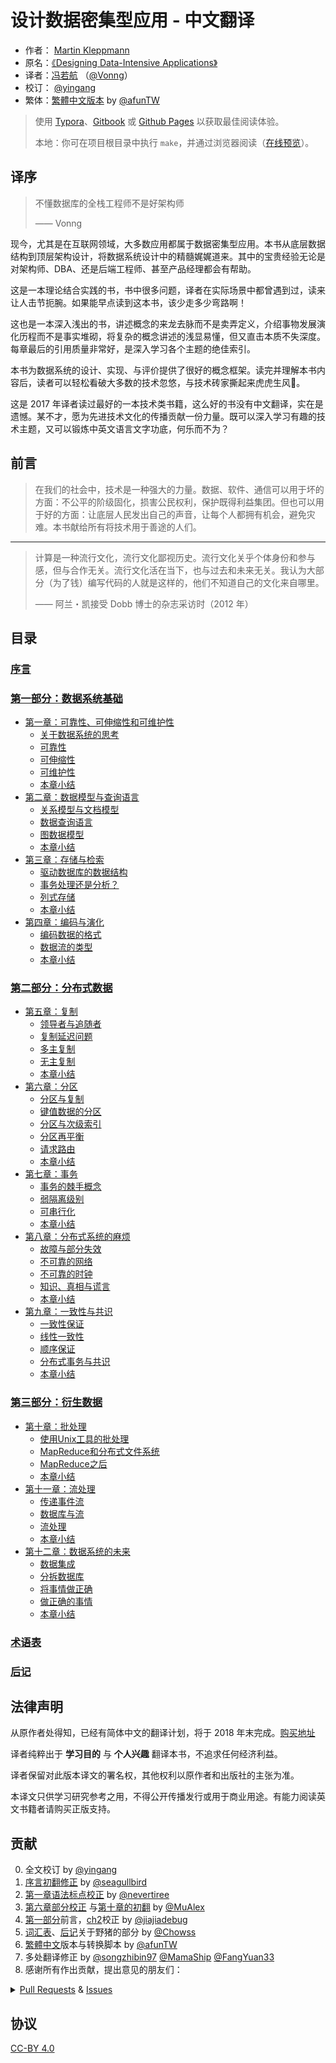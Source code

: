 # 设计数据密集型应用 - 中文翻译

- 作者： [Martin Kleppmann](https://martin.kleppmann.com)
- 原名：[《Designing Data-Intensive Applications》](http://shop.oreilly.com/product/0636920032175.do)
- 译者：[冯若航](https://vonng.com) （[@Vonng](https://vonng.com/en/)）
- 校订： [@yingang](https://github.com/yingang)
- 繁体：[繁體中文版本](zh-tw/README.md) by  [@afunTW](https://github.com/afunTW)


> 使用 [Typora](https://www.typora.io)、[Gitbook](https://vonng.gitbook.io/vonng/) 或 [Github Pages](https://vonng.github.io/ddia) 以获取最佳阅读体验。
>
> 本地：你可在项目根目录中执行 `make`，并通过浏览器阅读（[在线预览](http://ddia.vonng.com/#/)）。

## 译序

> 不懂数据库的全栈工程师不是好架构师
>
> —— Vonng

现今，尤其是在互联网领域，大多数应用都属于数据密集型应用。本书从底层数据结构到顶层架构设计，将数据系统设计中的精髓娓娓道来。其中的宝贵经验无论是对架构师、DBA、还是后端工程师、甚至产品经理都会有帮助。

这是一本理论结合实践的书，书中很多问题，译者在实际场景中都曾遇到过，读来让人击节扼腕。如果能早点读到这本书，该少走多少弯路啊！

这也是一本深入浅出的书，讲述概念的来龙去脉而不是卖弄定义，介绍事物发展演化历程而不是事实堆砌，将复杂的概念讲述的浅显易懂，但又直击本质不失深度。每章最后的引用质量非常好，是深入学习各个主题的绝佳索引。

本书为数据系统的设计、实现、与评价提供了很好的概念框架。读完并理解本书内容后，读者可以轻松看破大多数的技术忽悠，与技术砖家撕起来虎虎生风🤣。

这是 2017 年译者读过最好的一本技术类书籍，这么好的书没有中文翻译，实在是遗憾。某不才，愿为先进技术文化的传播贡献一份力量。既可以深入学习有趣的技术主题，又可以锻炼中英文语言文字功底，何乐而不为？


## 前言

> 在我们的社会中，技术是一种强大的力量。数据、软件、通信可以用于坏的方面：不公平的阶级固化，损害公民权利，保护既得利益集团。但也可以用于好的方面：让底层人民发出自己的声音，让每个人都拥有机会，避免灾难。本书献给所有将技术用于善途的人们。

---------

> 计算是一种流行文化，流行文化鄙视历史。流行文化关乎个体身份和参与感，但与合作无关。流行文化活在当下，也与过去和未来无关。我认为大部分（为了钱）编写代码的人就是这样的，他们不知道自己的文化来自哪里。
>
>  —— 阿兰・凯接受 Dobb 博士的杂志采访时（2012 年）


## 目录

### [序言](preface.md)

### [第一部分：数据系统基础](part-i.md)

* [第一章：可靠性、可伸缩性和可维护性](ch1.md)
    * [关于数据系统的思考](ch1.md#关于数据系统的思考)
    * [可靠性](ch1.md#可靠性)
    * [可伸缩性](ch1.md#可伸缩性)
    * [可维护性](ch1.md#可维护性)
    * [本章小结](ch1.md#本章小结)
* [第二章：数据模型与查询语言](ch2.md)
    * [关系模型与文档模型](ch2.md#关系模型与文档模型)
    * [数据查询语言](ch2.md#数据查询语言)
    * [图数据模型](ch2.md#图数据模型)
    * [本章小结](ch2.md#本章小结)
* [第三章：存储与检索](ch3.md)
    * [驱动数据库的数据结构](ch3.md#驱动数据库的数据结构)
    * [事务处理还是分析？](ch3.md#事务处理还是分析？)
    * [列式存储](ch3.md#列式存储)
    * [本章小结](ch3.md#本章小结)
* [第四章：编码与演化](ch4.md)
    * [编码数据的格式](ch4.md#编码数据的格式)
    * [数据流的类型](ch4.md#数据流的类型)
    * [本章小结](ch4.md#本章小结)

### [第二部分：分布式数据](part-ii.md)

* [第五章：复制](ch5.md)
    * [领导者与追随者](ch5.md#领导者与追随者)
    * [复制延迟问题](ch5.md#复制延迟问题)
    * [多主复制](ch5.md#多主复制)
    * [无主复制](ch5.md#无主复制)
    * [本章小结](ch5.md#本章小结)
* [第六章：分区](ch6.md)
    * [分区与复制](ch6.md#分区与复制)
    * [键值数据的分区](ch6.md#键值数据的分区)
    * [分区与次级索引](ch6.md#分区与次级索引)
    * [分区再平衡](ch6.md#分区再平衡)
    * [请求路由](ch6.md#请求路由)
    * [本章小结](ch6.md#本章小结)
* [第七章：事务](ch7.md)
    * [事务的棘手概念](ch7.md#事务的棘手概念)
    * [弱隔离级别](ch7.md#弱隔离级别)
    * [可串行化](ch7.md#可串行化)
    * [本章小结](ch7.md#本章小结)
* [第八章：分布式系统的麻烦](ch8.md)
    * [故障与部分失效](ch8.md#故障与部分失效)
    * [不可靠的网络](ch8.md#不可靠的网络)
    * [不可靠的时钟](ch8.md#不可靠的时钟)
    * [知识、真相与谎言](ch8.md#知识、真相与谎言)
    * [本章小结](ch8.md#本章小结)
* [第九章：一致性与共识](ch9.md)
    * [一致性保证](ch9.md#一致性保证)
    * [线性一致性](ch9.md#线性一致性)
    * [顺序保证](ch9.md#顺序保证)
    * [分布式事务与共识](ch9.md#分布式事务与共识)
    * [本章小结](ch9.md#本章小结)

### [第三部分：衍生数据](part-iii.md)

* [第十章：批处理](ch10.md)
    * [使用Unix工具的批处理](ch10.md#使用Unix工具的批处理)
    * [MapReduce和分布式文件系统](ch10.md#MapReduce和分布式文件系统)
    * [MapReduce之后](ch10.md#MapReduce之后)
    * [本章小结](ch10.md#本章小结)
* [第十一章：流处理](ch11.md)
    * [传递事件流](ch11.md#传递事件流)
    * [数据库与流](ch11.md#数据库与流)
    * [流处理](ch11.md#流处理)
    * [本章小结](ch11.md#本章小结)
* [第十二章：数据系统的未来](ch12.md)
    * [数据集成](ch12.md#数据集成)
    * [分拆数据库](ch12.md#分拆数据库)
    * [将事情做正确](ch12.md#将事情做正确)
    * [做正确的事情](ch12.md#做正确的事情)
    * [本章小结](ch12.md#本章小结)

### [术语表](glossary.md)

### [后记](colophon.md)


## 法律声明

从原作者处得知，已经有简体中文的翻译计划，将于 2018 年末完成。[购买地址](https://search.jd.com/Search?keyword=设计数据密集型应用)

译者纯粹出于 **学习目的** 与 **个人兴趣** 翻译本书，不追求任何经济利益。

译者保留对此版本译文的署名权，其他权利以原作者和出版社的主张为准。

本译文只供学习研究参考之用，不得公开传播发行或用于商业用途。有能力阅读英文书籍者请购买正版支持。

## 贡献

0. 全文校订 by [@yingang](https://github.com/Vonng/ddia/commits?author=yingang)
1. [序言初翻修正](https://github.com/Vonng/ddia/commit/afb5edab55c62ed23474149f229677e3b42dfc2c) by [@seagullbird](https://github.com/Vonng/ddia/commits?author=seagullbird)
2. [第一章语法标点校正](https://github.com/Vonng/ddia/commit/973b12cd8f8fcdf4852f1eb1649ddd9d187e3644) by [@nevertiree](https://github.com/Vonng/ddia/commits?author=nevertiree)
3. [第六章部分校正](https://github.com/Vonng/ddia/commit/d4eb0852c0ec1e93c8aacc496c80b915bb1e6d48) 与[第十章的初翻](https://github.com/Vonng/ddia/commit/9de8dbd1bfe6fbb03b3bf6c1a1aa2291aed2490e) by [@MuAlex](https://github.com/Vonng/ddia/commits?author=MuAlex) 
4. [第一部分](part-i.md)前言，[ch2](ch2.md)校正 by [@jiajiadebug](https://github.com/Vonng/ddia/commits?author=jiajiadebug)
5. [词汇表](glossary.md)、[后记](colophon.md)关于野猪的部分 by [@Chowss](https://github.com/Vonng/ddia/commits?author=Chowss)
6. [繁體中文](https://github.com/Vonng/ddia/pulls)版本与转换脚本 by [@afunTW](https://github.com/afunTW)
7. 多处翻译修正 by [@songzhibin97](https://github.com/Vonng/ddia/commits?author=songzhibin97) [@MamaShip](https://github.com/Vonng/ddia/commits?author=MamaShip) [@FangYuan33](https://github.com/Vonng/ddia/commits?author=FangYuan33)
8. 感谢所有作出贡献，提出意见的朋友们：

<details>
<summary><a href="https://github.com/Vonng/ddia/pulls">Pull Requests</a> & <a href="https://github.com/Vonng/ddia/issues">Issues</a></summary>

| ISSUE & Pull Requests                          | USER                                                         | Title                                                        |
| ----------------------------------------------- | ------------------------------------------------------------ | ------------------------------------------------------------ |
|  [334](https://github.com/Vonng/ddia/pull/334)  |  [@soulrrrrr](https://github.com/soulrrrrr)  |   ch2: 修正一处繁体中文错误  |
|  [332](https://github.com/Vonng/ddia/pull/332)  |  [@justlorain](https://github.com/justlorain)  |   ch5: 修正一处翻译错误  |
|  [331](https://github.com/Vonng/ddia/pull/331)  |  [@Lyianu](https://github.com/Lyianu)  |   ch9: 更正几处拼写错误  |
|  [330](https://github.com/Vonng/ddia/pull/330)  |  [@Lyianu](https://github.com/Lyianu)  |   ch7: 优化一处翻译  |
|  [329](https://github.com/Vonng/ddia/issues/329)  |  [@Lyianu](https://github.com/Lyianu)  |   ch6: 指出一处翻译错误  |
|  [328](https://github.com/Vonng/ddia/pull/328)  |  [@justlorain](https://github.com/justlorain)  |   ch4: 更正一处翻译遗漏  |
|  [326](https://github.com/Vonng/ddia/pull/326)  |  [@liangGTY](https://github.com/liangGTY)  |   ch1: 优化一处翻译  |
|  [323](https://github.com/Vonng/ddia/pull/323)  |  [@marvin263](https://github.com/marvin263)  |   ch5: 优化一处翻译  |
|  [322](https://github.com/Vonng/ddia/pull/322)  |  [@marvin263](https://github.com/marvin263)  |   ch8: 优化一处翻译  |
|  [304](https://github.com/Vonng/ddia/pull/304)  |  [@spike014](https://github.com/spike014)  |   ch11: 优化一处翻译  |
|  [298](https://github.com/Vonng/ddia/pull/298)  |  [@Makonike](https://github.com/Makonike)  |   ch11&12: 修正两处错误  |
|  [284](https://github.com/Vonng/ddia/pull/284)  |  [@WAangzE](https://github.com/WAangzE)  |   ch4: 更正一处列表错误  |
|  [283](https://github.com/Vonng/ddia/pull/283)  |  [@WAangzE](https://github.com/WAangzE)  |   ch3: 更正一处错别字  |
|  [282](https://github.com/Vonng/ddia/pull/282)  |  [@WAangzE](https://github.com/WAangzE)  |   ch2: 更正一处公式问题  |
|  [281](https://github.com/Vonng/ddia/pull/281)  |  [@lyuxi99](https://github.com/lyuxi99)  |   更正多处内部链接错误  |
|  [280](https://github.com/Vonng/ddia/pull/280)  |  [@lyuxi99](https://github.com/lyuxi99)  |   ch9: 更正内部链接错误  |
|  [279](https://github.com/Vonng/ddia/issues/279)  |  [@codexvn](https://github.com/codexvn)  |   ch9: 指出公式在 GitHub Pages 显示的问题  |
|  [278](https://github.com/Vonng/ddia/pull/278)  |  [@LJlkdskdjflsa](https://github.com/LJlkdskdjflsa)  |   发现了繁体中文版本中的错误翻译  |
|  [275](https://github.com/Vonng/ddia/pull/275)  |  [@117503445](https://github.com/117503445)  |   更正 LICENSE 链接  |
|  [274](https://github.com/Vonng/ddia/pull/274)  |  [@uncle-lv](https://github.com/uncle-lv)  |   ch7: 修正错别字  |
|  [273](https://github.com/Vonng/ddia/pull/273)  |  [@Sdot-Python](https://github.com/Sdot-Python)  |   ch7: 统一了 write skew 的翻译  |
|  [271](https://github.com/Vonng/ddia/pull/271)  |  [@Makonike](https://github.com/Makonike)  |   ch6: 统一了 rebalancing 的翻译  |
|  [270](https://github.com/Vonng/ddia/pull/270)  |  [@Ynjxsjmh](https://github.com/Ynjxsjmh)  |   ch7: 修正不一致的翻译  |
|  [263](https://github.com/Vonng/ddia/pull/263)  |  [@zydmayday](https://github.com/zydmayday)  |   ch5: 修正译文中的重复单词  |
|  [260](https://github.com/Vonng/ddia/pull/260)  |  [@haifeiWu](https://github.com/haifeiWu)  |   ch4: 修正部分不准确的翻译  |
|  [258](https://github.com/Vonng/ddia/pull/258)  |  [@bestgrc](https://github.com/bestgrc)  |   ch3: 修正一处翻译错误  |
|  [257](https://github.com/Vonng/ddia/pull/257)  |  [@UnderSam](https://github.com/UnderSam)  |   ch8: 修正一处拼写错误  |
|  [256](https://github.com/Vonng/ddia/pull/256)  |  [@AlphaWang](https://github.com/AlphaWang)  |   ch7: 修正“可串行化”相关内容的多处翻译不当  |
|  [255](https://github.com/Vonng/ddia/pull/255)  |  [@AlphaWang](https://github.com/AlphaWang)  |   ch7: 修正“可重复读”相关内容的多处翻译不当  |
|  [253](https://github.com/Vonng/ddia/pull/253)  |  [@AlphaWang](https://github.com/AlphaWang)  |   ch7: 修正“读已提交”相关内容的多处翻译不当  |
|  [246](https://github.com/Vonng/ddia/pull/246)  |  [@derekwu0101](https://github.com/derekwu0101)  |   ch3: 修正繁体中文的转译错误  |
|  [245](https://github.com/Vonng/ddia/pull/245)  |  [@skyran1278](https://github.com/skyran1278)  |   ch12: 修正繁体中文的转译错误  |
|  [244](https://github.com/Vonng/ddia/pull/244)  |  [@Axlgrep](https://github.com/Axlgrep)  |   ch9: 修正不通顺的翻译  |
|  [242](https://github.com/Vonng/ddia/pull/242)  |  [@lynkeib](https://github.com/lynkeib)  |   ch9: 修正不通顺的翻译  |
|  [241](https://github.com/Vonng/ddia/pull/241)  |  [@lynkeib](https://github.com/lynkeib)  |   ch8: 修正不正确的公式格式  |
|  [240](https://github.com/Vonng/ddia/pull/240)  |  [@8da2k](https://github.com/8da2k)  |   ch9: 修正不通顺的翻译  |
|  [239](https://github.com/Vonng/ddia/pull/239)  |  [@BeBraveBeCurious](https://github.com/BeBraveBeCurious)  |   ch7: 修正不一致的翻译  |
|  [237](https://github.com/Vonng/ddia/pull/237)  |  [@zhangnew](https://github.com/zhangnew)  |   ch3: 修正错误的图片链接  |
|  [229](https://github.com/Vonng/ddia/pull/229)  |  [@lis186](https://github.com/lis186)  |   指出繁体中文的转译错误：复杂  |
|  [226](https://github.com/Vonng/ddia/pull/226)  |  [@chroming](https://github.com/chroming)  |   ch1: 修正导航栏中的章节名称  |
|  [220](https://github.com/Vonng/ddia/pull/220)  |  [@skyran1278](https://github.com/skyran1278)  |   ch9: 修正线性一致的繁体中文翻译  |
|  [194](https://github.com/Vonng/ddia/pull/194)  |  [@BeBraveBeCurious](https://github.com/BeBraveBeCurious)  |   ch4: 修正错误的翻译  |
|  [193](https://github.com/Vonng/ddia/pull/193)  |  [@BeBraveBeCurious](https://github.com/BeBraveBeCurious)  |   ch4: 优化译文  |
|  [192](https://github.com/Vonng/ddia/pull/192)  |  [@BeBraveBeCurious](https://github.com/BeBraveBeCurious)  |   ch4: 修正不一致和不通顺的翻译  |
|  [190](https://github.com/Vonng/ddia/pull/190)  |  [@Pcrab](https://github.com/Pcrab)  |   ch1: 修正不准确的翻译  |
|  [187](https://github.com/Vonng/ddia/pull/187)  |  [@narojay](https://github.com/narojay)  |   ch9: 修正生硬的翻译  |
|  [186](https://github.com/Vonng/ddia/pull/186)  |  [@narojay](https://github.com/narojay)  |   ch8: 修正错别字  |
|  [185](https://github.com/Vonng/ddia/issues/185)  |  [@8da2k](https://github.com/8da2k)  |   指出小标题跳转的问题  |
|  [184](https://github.com/Vonng/ddia/pull/184)  |  [@DavidZhiXing](https://github.com/DavidZhiXing)  |   ch10: 修正失效的网址  |
|  [183](https://github.com/Vonng/ddia/pull/183)  |  [@OneSizeFitsQuorum](https://github.com/OneSizeFitsQuorum)  |   ch8: 修正错别字  |
|  [182](https://github.com/Vonng/ddia/issues/182)  |  [@lroolle](https://github.com/lroolle)  |   建议docsify的主题风格  |
|  [181](https://github.com/Vonng/ddia/pull/181)  |  [@YunfengGao](https://github.com/YunfengGao)  |   ch2: 修正翻译错误  |
|  [180](https://github.com/Vonng/ddia/pull/180)  |  [@skyran1278](https://github.com/skyran1278)  |   ch3: 指出繁体中文的转译错误  |
|  [177](https://github.com/Vonng/ddia/pull/177)  |  [@exzhawk](https://github.com/exzhawk)  |   支持 Github Pages 里的公式显示  |
|  [176](https://github.com/Vonng/ddia/pull/176)  |  [@haifeiWu](https://github.com/haifeiWu)  |   ch2: 语义网相关翻译更正  |
|  [175](https://github.com/Vonng/ddia/pull/175)  |  [@cwr31](https://github.com/cwr31)  |   ch7: 不变式相关翻译更正  |
|  [174](https://github.com/Vonng/ddia/pull/174)  |  [@BeBraveBeCurious](https://github.com/BeBraveBeCurious)  |   README & preface: 更正不正确的中文用词和标点符号  |
|  [173](https://github.com/Vonng/ddia/pull/173)  |  [@ZvanYang](https://github.com/ZvanYang)  |   ch12: 修正不完整的翻译  |
|  [171](https://github.com/Vonng/ddia/pull/171)  |  [@ZvanYang](https://github.com/ZvanYang)  |   ch12: 修正重复的译文  |
|  [169](https://github.com/Vonng/ddia/pull/169)  |  [@ZvanYang](https://github.com/ZvanYang)  |   ch12: 更正不太通顺的翻译  |
|  [166](https://github.com/Vonng/ddia/pull/166)  |  [@bp4m4h94](https://github.com/bp4m4h94)  |   ch1: 发现错误的文献索引  |
|  [164](https://github.com/Vonng/ddia/pull/164)  |  [@DragonDriver](https://github.com/DragonDriver)  |   preface: 更正错误的标点符号  |
|  [163](https://github.com/Vonng/ddia/pull/163)  |  [@llmmddCoder](https://github.com/llmmddCoder)  |   ch1: 更正错误字  |
|  [160](https://github.com/Vonng/ddia/pull/160)  |  [@Zhayhp](https://github.com/Zhayhp)  |   ch2: 建议将 network model 翻译为网状模型  |
|  [159](https://github.com/Vonng/ddia/pull/159)  |  [@1ess](https://github.com/1ess)  |   ch4: 更正错误字  |
|  [157](https://github.com/Vonng/ddia/pull/157)  |  [@ZvanYang](https://github.com/ZvanYang)  |   ch7: 更正不太通顺的翻译  |
|  [155](https://github.com/Vonng/ddia/pull/155)  |  [@ZvanYang](https://github.com/ZvanYang)  |   ch7: 更正不太通顺的翻译  |
|  [153](https://github.com/Vonng/ddia/pull/153)  |  [@DavidZhiXing](https://github.com/DavidZhiXing)  |   ch9: 修正缩略图的错别字  |
|  [152](https://github.com/Vonng/ddia/pull/152)  |  [@ZvanYang](https://github.com/ZvanYang)  |   ch7: 除重->去重  |
|  [151](https://github.com/Vonng/ddia/pull/151)  |  [@ZvanYang](https://github.com/ZvanYang)  |   ch5: 修订sibling相关的翻译  |
|  [147](https://github.com/Vonng/ddia/pull/147)  |  [@ZvanYang](https://github.com/ZvanYang)  |   ch5: 更正一处不准确的翻译  |
|  [145](https://github.com/Vonng/ddia/pull/145)  |  [@Hookey](https://github.com/Hookey)  |   识别了当前简繁转译过程中处理不当的地方，暂通过转换脚本规避  |
|  [144](https://github.com/Vonng/ddia/issues/144)  |  [@secret4233](https://github.com/secret4233)  |   ch7: 不翻译`next-key locking`  |
|  [143](https://github.com/Vonng/ddia/issues/143)  |  [@imcheney](https://github.com/imcheney)  |   ch3: 更新残留的机翻段落  |
|  [142](https://github.com/Vonng/ddia/issues/142)  |  [@XIJINIAN](https://github.com/XIJINIAN)  |   建议去除段首的制表符  |
|  [141](https://github.com/Vonng/ddia/issues/141)  |  [@Flyraty](https://github.com/Flyraty)  |   ch5: 发现一处错误格式的章节引用  |
|  [140](https://github.com/Vonng/ddia/pull/140)  |  [@Bowser1704](https://github.com/Bowser1704)  |   ch5: 修正章节Summary中多处不通顺的翻译  |
|  [139](https://github.com/Vonng/ddia/pull/139)  |  [@Bowser1704](https://github.com/Bowser1704)  |   ch2&ch3: 修正多处不通顺的或错误的翻译  |
|  [137](https://github.com/Vonng/ddia/pull/137)  |  [@fuxuemingzhu](https://github.com/fuxuemingzhu)  |   ch5&ch6: 优化多处不通顺的或错误的翻译  |
|  [134](https://github.com/Vonng/ddia/pull/134)  |  [@fuxuemingzhu](https://github.com/fuxuemingzhu)  |   ch4: 优化多处不通顺的或错误的翻译  |
|  [133](https://github.com/Vonng/ddia/pull/133)  |  [@fuxuemingzhu](https://github.com/fuxuemingzhu)  |   ch3: 优化多处错误的或不通顺的翻译  |
|  [132](https://github.com/Vonng/ddia/pull/132)  |  [@fuxuemingzhu](https://github.com/fuxuemingzhu)  |   ch3: 优化一处容易产生歧义的翻译  |
|  [131](https://github.com/Vonng/ddia/pull/131)  |  [@rwwg4](https://github.com/rwwg4)  |   ch6: 修正两处错误的翻译  |
|  [129](https://github.com/Vonng/ddia/pull/129)  |  [@anaer](https://github.com/anaer)  |   ch4: 修正两处强调文本和四处代码变量名称  |
|  [128](https://github.com/Vonng/ddia/pull/128)  |  [@meilin96](https://github.com/meilin96)  |   ch5: 修正一处错误的引用  |
|  [126](https://github.com/Vonng/ddia/pull/126)  |  [@cwr31](https://github.com/cwr31)  |   ch10: 修正一处错误的翻译（功能 -> 函数）  |
|  [125](https://github.com/Vonng/ddia/pull/125)  |  [@dch1228](https://github.com/dch1228)  |   ch2: 优化 how best 的翻译（如何以最佳方式）  |
|  [123](https://github.com/Vonng/ddia/pull/123)  |  [@yingang](https://github.com/yingang)  |   translation updates (chapter 9, TOC in readme, glossary, etc.)  |
|  [121](https://github.com/Vonng/ddia/pull/121)  |  [@yingang](https://github.com/yingang)  |   translation updates (chapter 5 to chapter 8)  |
|  [120](https://github.com/Vonng/ddia/pull/120)  |  [@jiong-han](https://github.com/jiong-han)  |   Typo fix: 呲之以鼻 -> 嗤之以鼻  |
|  [119](https://github.com/Vonng/ddia/pull/119)  |  [@cclauss](https://github.com/cclauss)  |   Streamline file operations in convert()  |
|  [118](https://github.com/Vonng/ddia/pull/118)  |  [@yingang](https://github.com/yingang)  |   translation updates (chapter 2 to chapter 4)  |
|  [117](https://github.com/Vonng/ddia/pull/117)  |  [@feeeei](https://github.com/feeeei)  |   统一每章的标题格式  |
|  [115](https://github.com/Vonng/ddia/pull/115)  |  [@NageNalock](https://github.com/NageNalock)  |   第七章病句修改: 重复词语  |
|  [114](https://github.com/Vonng/ddia/pull/114)  |  [@Sunt-ing](https://github.com/Sunt-ing)  |   Update README.md: correct the book name  |
|  [113](https://github.com/Vonng/ddia/pull/113)  |  [@lpxxn](https://github.com/lpxxn)  |   修改语句  |
|  [112](https://github.com/Vonng/ddia/pull/112)  |  [@ibyte2011](https://github.com/ibyte2011)  |   Update ch9.md  |
|  [110](https://github.com/Vonng/ddia/pull/110)  |  [@lpxxn](https://github.com/lpxxn)  |   读已写入数据  |
|  [107](https://github.com/Vonng/ddia/pull/107)  |  [@abbychau](https://github.com/abbychau)  |   單調鐘和好死还是赖活着  |
|  [106](https://github.com/Vonng/ddia/pull/106)  |  [@enochii](https://github.com/enochii)  |   typo in ch2: fix braces typo  |
|  [105](https://github.com/Vonng/ddia/pull/105)  |  [@LiminCode](https://github.com/LiminCode)  |   Chronicle translation error  |
|  [104](https://github.com/Vonng/ddia/pull/104)  |  [@Sunt-ing](https://github.com/Sunt-ing)  |   several advice for better translation  |
|  [103](https://github.com/Vonng/ddia/pull/103)  |  [@Sunt-ing](https://github.com/Sunt-ing)  |   typo in ch4: should be 完成 rather than 完全  |
|  [102](https://github.com/Vonng/ddia/pull/102)  |  [@Sunt-ing](https://github.com/Sunt-ing)  |   ch4: better-translation: 扼杀 → 破坏  |
|  [101](https://github.com/Vonng/ddia/pull/101)  |  [@Sunt-ing](https://github.com/Sunt-ing)  |   typo in Ch4: should be "改变" rathr than "盖面"  |
|  [100](https://github.com/Vonng/ddia/pull/100)  |  [@LiminCode](https://github.com/LiminCode)  |   fix missing translation  |
|  [99 ](https://github.com/Vonng/ddia/pull/99)  |  [@mrdrivingduck](https://github.com/mrdrivingduck)  |   ch6: fix the word rebalancing  |
|  [98 ](https://github.com/Vonng/ddia/pull/98)  |  [@jacklightChen](https://github.com/jacklightChen)  |   fix ch7.md: fix wrong references  |
|  [97 ](https://github.com/Vonng/ddia/pull/97)  |  [@jenac](https://github.com/jenac)  |   96  |
|  [96 ](https://github.com/Vonng/ddia/pull/96)  |  [@PragmaTwice](https://github.com/PragmaTwice)  |   ch2: fix typo about 'may or may not be'  |
|  [95 ](https://github.com/Vonng/ddia/pull/95)  |  [@EvanMu96](https://github.com/EvanMu96)  |   fix translation of "the battle cry" in ch5  |
|  [94 ](https://github.com/Vonng/ddia/pull/94)  |  [@kemingy](https://github.com/kemingy)  |   ch6: fix markdown and punctuations  |
|  [93 ](https://github.com/Vonng/ddia/pull/93)  |  [@kemingy](https://github.com/kemingy)  |   ch5: fix markdown and some typos  |
|  [92 ](https://github.com/Vonng/ddia/pull/92)  |  [@Gilbert1024](https://github.com/Gilbert1024)  |   Merge pull request #1 from Vonng/master  |
|  [88 ](https://github.com/Vonng/ddia/pull/88)  |  [@kemingy](https://github.com/kemingy)  |   fix typo for ch1, ch2, ch3, ch4  |
|  [87 ](https://github.com/Vonng/ddia/pull/87)  |  [@wynn5a](https://github.com/wynn5a)  |   Update ch3.md  |
|  [86 ](https://github.com/Vonng/ddia/pull/86)  |  [@northmorn](https://github.com/northmorn)  |   Update ch1.md  |
|  [85 ](https://github.com/Vonng/ddia/pull/85)  |  [@sunbuhui](https://github.com/sunbuhui)  |   fix ch2.md: fix ch2 ambiguous translation  |
|  [84 ](https://github.com/Vonng/ddia/pull/84)  |  [@ganler](https://github.com/ganler)  |   Fix translation: use up  |
|  [83 ](https://github.com/Vonng/ddia/pull/83)  |  [@afunTW](https://github.com/afunTW)  |   Using OpenCC to convert from zh-cn to zh-tw  |
|  [82 ](https://github.com/Vonng/ddia/pull/82)  |  [@kangni](https://github.com/kangni)  |   fix gitbook url  |
|  [78 ](https://github.com/Vonng/ddia/pull/78)  |  [@hanyu2](https://github.com/hanyu2)  |   Fix unappropriated translation  |
|  [77 ](https://github.com/Vonng/ddia/pull/77)  |  [@Ozarklake](https://github.com/Ozarklake)  |   fix typo  |
|  [75 ](https://github.com/Vonng/ddia/pull/75)  |  [@2997ms](https://github.com/2997ms)  |   Fix typo  |
|  [74 ](https://github.com/Vonng/ddia/pull/74)  |  [@2997ms](https://github.com/2997ms)  |   Update ch9.md  |
|  [70 ](https://github.com/Vonng/ddia/pull/70)  |  [@2997ms](https://github.com/2997ms)  |   Update ch7.md  |
|  [67 ](https://github.com/Vonng/ddia/pull/67)  |  [@jiajiadebug](https://github.com/jiajiadebug)  |   fix issues in ch2 - ch9 and glossary  |
|  [66 ](https://github.com/Vonng/ddia/pull/66)  |  [@blindpirate](https://github.com/blindpirate)  |   Fix typo  |
|  [63 ](https://github.com/Vonng/ddia/pull/63)  |  [@haifeiWu](https://github.com/haifeiWu)  |   Update ch10.md  |
|  [62 ](https://github.com/Vonng/ddia/pull/62)  |  [@ych](https://github.com/ych)  |   fix ch1.md typesetting problem  |
|  [61 ](https://github.com/Vonng/ddia/pull/61)  |  [@xianlaioy](https://github.com/xianlaioy)  |   docs:钟-->种，去掉ou  |
|  [60 ](https://github.com/Vonng/ddia/pull/60)  |  [@Zombo1296](https://github.com/Zombo1296)  |   否则 -> 或者  |
|  [59 ](https://github.com/Vonng/ddia/pull/59)  |  [@AlexanderMisel](https://github.com/AlexanderMisel)  |   呼叫->调用，显着->显著  |
|  [58 ](https://github.com/Vonng/ddia/pull/58)  |  [@ibyte2011](https://github.com/ibyte2011)  |   Update ch8.md  |
|  [55 ](https://github.com/Vonng/ddia/pull/55)  |  [@saintube](https://github.com/saintube)  |   ch8: 修改链接错误  |
|  [54 ](https://github.com/Vonng/ddia/pull/54)  |  [@Panmax](https://github.com/Panmax)  |   Update ch2.md  |
|  [53 ](https://github.com/Vonng/ddia/pull/53)  |  [@ibyte2011](https://github.com/ibyte2011)  |   Update ch9.md  |
|  [52 ](https://github.com/Vonng/ddia/pull/52)  |  [@hecenjie](https://github.com/hecenjie)  |   Update ch1.md  |
|  [51 ](https://github.com/Vonng/ddia/pull/51)  |  [@latavin243](https://github.com/latavin243)  |   fix 修正ch3 ch4几处翻译  |
|  [50 ](https://github.com/Vonng/ddia/pull/50)  |  [@AlexZFX](https://github.com/AlexZFX)  |   几个疏漏和格式错误  |
|  [49 ](https://github.com/Vonng/ddia/pull/49)  |  [@haifeiWu](https://github.com/haifeiWu)  |   Update ch1.md  |
|  [48 ](https://github.com/Vonng/ddia/pull/48)  |  [@scaugrated](https://github.com/scaugrated)  |   fix typo  |
|  [47 ](https://github.com/Vonng/ddia/pull/47)  |  [@lzwill](https://github.com/lzwill)  |   Fixed typos in ch2  |
|  [45 ](https://github.com/Vonng/ddia/pull/45)  |  [@zenuo](https://github.com/zenuo)  |   删除一个多余的右括号  |
|  [44 ](https://github.com/Vonng/ddia/pull/44)  |  [@akxxsb](https://github.com/akxxsb)  |   修正第七章底部链接错误  |
|  [43 ](https://github.com/Vonng/ddia/pull/43)  |  [@baijinping](https://github.com/baijinping)  |   "更假简单"->"更加简单"  |
|  [42 ](https://github.com/Vonng/ddia/pull/42)  |  [@tisonkun](https://github.com/tisonkun)  |   修复 ch1 中的无序列表格式  |
|  [38 ](https://github.com/Vonng/ddia/pull/38)  |  [@renjie-c](https://github.com/renjie-c)  |   纠正多处的翻译小错误  |
|  [37 ](https://github.com/Vonng/ddia/pull/37)  |  [@tankilo](https://github.com/tankilo)  |   fix translation mistakes in ch4.md   |
|  [36 ](https://github.com/Vonng/ddia/pull/36)  |  [@wwek](https://github.com/wwek)  |   1.修复多个链接错误 2.名词优化修订 3.错误修订  |
|  [35 ](https://github.com/Vonng/ddia/pull/35)  |  [@wwek](https://github.com/wwek)  |   fix ch7.md  to ch8.md  link error  |
|  [34 ](https://github.com/Vonng/ddia/pull/34)  |  [@wwek](https://github.com/wwek)  |   Merge pull request #1 from Vonng/master  |
|  [33 ](https://github.com/Vonng/ddia/pull/33)  |  [@wwek](https://github.com/wwek)  |   fix part-ii.md link error  |
|  [32 ](https://github.com/Vonng/ddia/pull/32)  |  [@JCYoky](https://github.com/JCYoky)  |   Update ch2.md  |
|  [31 ](https://github.com/Vonng/ddia/pull/31)  |  [@elsonLee](https://github.com/elsonLee)  |   Update ch7.md  |
|  [26 ](https://github.com/Vonng/ddia/pull/26)  |  [@yjhmelody](https://github.com/yjhmelody)  |   修复一些明显错误  |
|  [25 ](https://github.com/Vonng/ddia/pull/25)  |  [@lqbilbo](https://github.com/lqbilbo)  |   修复链接错误  |
|  [24 ](https://github.com/Vonng/ddia/pull/24)  |  [@artiship](https://github.com/artiship)  |   修改词语顺序  |
|  [23 ](https://github.com/Vonng/ddia/pull/23)  |  [@artiship](https://github.com/artiship)  |   修正错别字  |
|  [22 ](https://github.com/Vonng/ddia/pull/22)  |  [@artiship](https://github.com/artiship)  |   纠正翻译错误  |
|  [21 ](https://github.com/Vonng/ddia/pull/21)  |  [@zhtisi](https://github.com/zhtisi)  |    修正目录和本章标题不符的情况  |
|  [20 ](https://github.com/Vonng/ddia/pull/20)  |  [@rentiansheng](https://github.com/rentiansheng)  |   Update ch7.md  |
|  [19 ](https://github.com/Vonng/ddia/pull/19)  |  [@LHRchina](https://github.com/LHRchina)  |   修复语句小bug  |
|  [16 ](https://github.com/Vonng/ddia/pull/16)  |  [@MuAlex](https://github.com/MuAlex)  |   Master  |
|  [15 ](https://github.com/Vonng/ddia/pull/15)  |  [@cg-zhou](https://github.com/cg-zhou)  |   Update translation progress  |
|  [14 ](https://github.com/Vonng/ddia/pull/14)  |  [@cg-zhou](https://github.com/cg-zhou)  |   Translate glossary  |
|  [13 ](https://github.com/Vonng/ddia/pull/13)  |  [@cg-zhou](https://github.com/cg-zhou)  |   详细修改了后记中和印度野猪相关的描述  |
|  [12 ](https://github.com/Vonng/ddia/pull/12)  |  [@ibyte2011](https://github.com/ibyte2011)  |   修改了部分翻译  |
|  [11 ](https://github.com/Vonng/ddia/pull/11)  |  [@jiajiadebug](https://github.com/jiajiadebug)  |   ch2 100%  |
|  [10 ](https://github.com/Vonng/ddia/pull/10)  |  [@jiajiadebug](https://github.com/jiajiadebug)  |   ch2 20%  |
|  [9  ](https://github.com/Vonng/ddia/pull/9)  |  [@jiajiadebug](https://github.com/jiajiadebug)  |   Preface, ch1, part-i translation minor fixes  |
|  [7  ](https://github.com/Vonng/ddia/pull/7)  |  [@MuAlex](https://github.com/MuAlex)  |   Ch6 translation pull request  |
|  [6  ](https://github.com/Vonng/ddia/pull/6)  |  [@MuAlex](https://github.com/MuAlex)  |   Ch6 change version1  |
|  [5  ](https://github.com/Vonng/ddia/pull/5)  |  [@nevertiree](https://github.com/nevertiree)  |   Chapter 01语法微调  |
|  [2  ](https://github.com/Vonng/ddia/pull/2)  |  [@seagullbird](https://github.com/seagullbird)  |   序言初翻  |
</details>


## 协议

[CC-BY 4.0](https://github.com/Vonng/ddia/blob/master/LICENSE)
